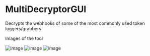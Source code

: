 # MultiDecryptorGUI
Decrypts the webhooks of some of the most commonly used token loggers/grabbers

Images of the tool

![image](https://user-images.githubusercontent.com/48394213/178158695-b3cfa2e7-2622-4dba-9eed-9974833c646b.png)
![image](https://user-images.githubusercontent.com/48394213/178158707-93db8d35-0e2b-464f-83de-7a67876ff477.png)
![image](https://user-images.githubusercontent.com/48394213/178158718-584bee59-e8bb-4a44-85ce-750a8bd27915.png)
